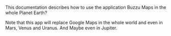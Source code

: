 This documentation describes how to use the application Buzzu Maps in the whole Planet Earth?

Note that this app will replace Google Maps in the whole world and even in Mars, Venus and Uranus. And Maybe even in Jupiter.